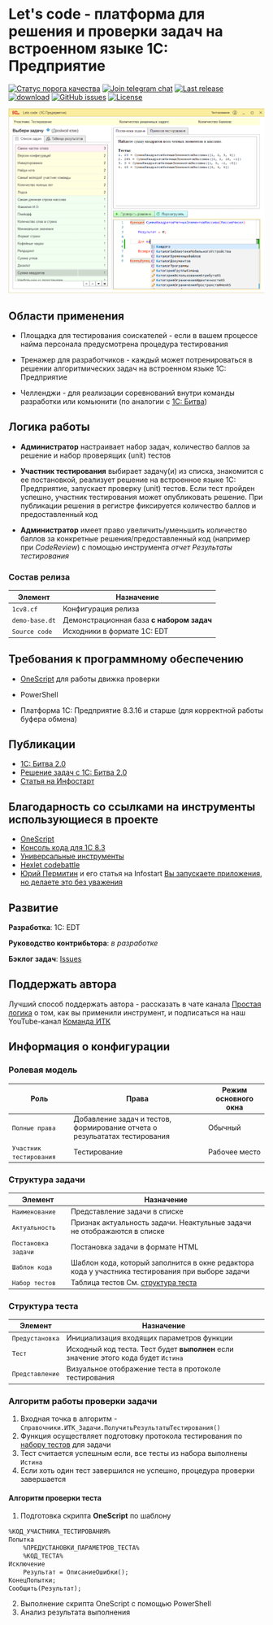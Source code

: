 # Let's code - платформа для решения и проверки задач на встроенном языке 1С: Предприятие

[![Статус порога качества](https://sonar.openbsl.ru/api/project_badges/measure?project=let-s-code&metric=alert_status)](https://sonar.openbsl.ru/dashboard?id=let-s-code)
[![Join telegram chat](https://img.shields.io/badge/chat-telegram-blue?style=flat&logo=telegram)](https://t.me/simplelogic) 
[![Last release](https://img.shields.io/github/v/release/plastinin/let-s-code?include_prereleases&label=last%20release&style=badge)](https://github.com/plastinin/let-s-code/releases/latest)
[![download](https://img.shields.io/github/downloads/plastinin/let-s-code/total)](https://github.com/plastinin/let-s-code/releases/download/latest/1cv8.cf)
[![GitHub issues](https://img.shields.io/github/issues-raw/plastinin/let-s-code?style=badge)](https://github.com/plastinin/let-s-code/issues)
[![License](https://img.shields.io/github/license/plastinin/let-s-code?style=badge)](https://github.com/plastinin/let-s-code/blob/master/LICENSE)

![](img/main-window.png)

## Области применения

- Площадка для тестирования соискателей - если в вашем процессе найма персонала предусмотрена процедура тестирования

- Тренажер для разработчиков - каждый может потренироваться в решении алгоритмических задач на встроенном языке 1С: Предприятие

- Челленджи - для реализации соревнований внутри команды разработки или комьюнити (по аналогии с [1С: Битва](https://youtu.be/crZg4xvQJdQ))

## Логика работы

- **Администратор** настраивает набор задач, количество баллов за решение и набор проверящих (unit) тестов

- **Участник тестирования** выбирает задачу(и) из списка, знакомится с ее постановкой, реализует решение на встроенное языке 1С: Предприятие, запускает проверку (unit) тестов. Если тест пройден успешно, участник тестирования может опубликовать решение. При публикации решения в регистре фиксируется количество баллов и предоставленный код

- **Администратор** имеет право увеличить/уменьшить количество баллов за конкретные решения/предоставленный код (например при _CodeReview_) с помощью инструмента _отчет Результаты тестирования_

### Состав релиза

Элемент | Назначение |
---------|----------|
 `1cv8.cf` | Конфигурация релиза|
 `demo-base.dt` | Демонстрационная база **с набором задач** |
 `Source code` | Исходники в формате 1С: EDT |

## Требования к программному обеспечению

- [OneScript](https://github.com/EvilBeaver/OneScript/releases/latest/) для работы движка проверки

- PowerShell

- Платформа 1С: Предприятие 8.3.16 и старше (для корректной работы буфера обмена)

## Публикации

- [1C: Битва 2.0](https://www.youtube.com/watch?v=crZg4xvQJdQ)
- [Решение задач с 1С: Битва 2.0](https://www.youtube.com/watch?v=1Y8XsGCJF_8)
- [Cтатья на Инфостарт](https://infostart.ru/public/1650118/)

## Благодарность со ссылками на инструменты использующиеся в проекте

- [OneScript](https://github.com/EvilBeaver/OneScript)
- [Консоль кода для 1С 8.3](https://github.com/salexdv/bsl_console)
- [Универсальные инструменты](https://github.com/cpr1c/tools_ui_1c)
- [Hexlet codebattle](https://github.com/hexlet-codebattle/battle_asserts/tree/master/src/battle_asserts/issues)
- [Юрий Пермитин](https://ypermitin.github.io) и его статья на Infostart [Вы запускаете приложения, но делаете это без уважения](https://infostart.ru/1c/articles/1266995/)

## Развитие

**Разработка**: 1С: EDT

**Руководство контрибьтора**: _в разработке_

**Бэклог задач**: [Issues](https://github.com/plastinin/let-s-code/issues)

## Поддержать автора

Лучший способ поддержать автора - рассказать в чате канала [Простая логика](https://t.me/simplelogic_chat) о том, как вы применили инструмент, и подписаться на наш YouTube-канал [Команда ИТК](https://www.youtube.com/channel/UCXCFK4G65cNI4soCev0mOWA)

## Информация о конфигурации

### Ролевая модель

Роль | Права | Режим основного окна
---------|----------|---------
 `Полные права` | Добавление задач и тестов, формирование отчета о резульататах тестирования | Обычный
 `Участник тестирования` | Тестирование | Рабочее место

### Структура задачи

Элемент | Назначение |
---------|----------|
 `Наименование` | Представление задачи в списке|
 `Актуальность` | Признак актуальность задачи. Неактульные задачи не отображаются в списке |
 `Постановка задачи` | Постановка задачи в формате HTML |
 `Шаблон кода` | Шаблон кода, который заполнится в окне редактора кода у участника тестирования при выборе задачи |
 `Набор тестов` | Таблица тестов См. [структура теста](#структура-теста) |

### Структура теста

Элемент | Назначение |
---------|----------|
 `Предустановка` | Инициализация входящих параметров функции|
 `Тест` | Исходный код теста. Тест будет **выполнен** если значение этого кода будет `Истина`|
 `Представление` | Визуальное отображение теста в протоколе тестирования|

### Алгоритм работы проверки задачи

1. Входная точка в алгоритм - `Справочники.ИТК_Задачи.ПолучитьРезультатыТестирования()`
2. Функция осуществляет подготовку протокола тестирования по [набору тестов](#структура-теста) для задачи
3. Тест считается успешным если, все тесты из набора выполнены `Истина`
4. Если хоть один тест завершился не успешно, процедура проверки завершается

#### Алгоритм проверки теста

1. Подготовка скрипта **OneScript** по шаблону

```bsl
%КОД_УЧАСТНИКА_ТЕСТИРОВАНИЯ%
Попытка
	%ПРЕДУСТАНОВКИ_ПАРАМЕТРОВ_ТЕСТА%
	%КОД_ТЕСТА%
Исключение
	Результат = ОписаниеОшибки();
КонецПопытки;
Сообщить(Результат);
```
2. Выполнение скрипта OneScript с помощью PowerShell
3. Анализ результата выполнения
